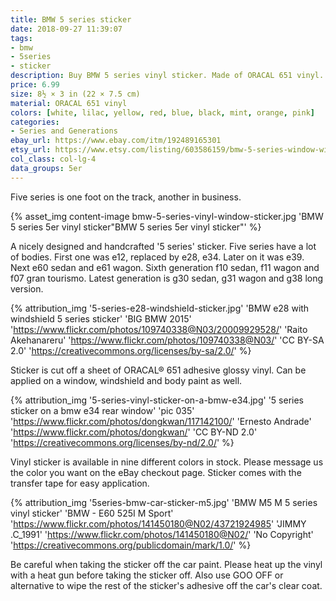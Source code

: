 ```yaml
---
title: BMW 5 series sticker
date: 2018-09-27 11:39:07
tags:
- bmw
- 5series
- sticker
description: Buy BMW 5 series vinyl sticker. Made of ORACAL 651 vinyl. Available in different colors.
price: 6.99
size: 8½ × 3 in (22 × 7.5 cm)
material: ORACAL 651 vinyl
colors: [white, lilac, yellow, red, blue, black, mint, orange, pink]
categories:
- Series and Generations
ebay_url: https://www.ebay.com/itm/192489165301
etsy_url: https://www.etsy.com/listing/603586159/bmw-5-series-window-windshield-sticker
col_class: col-lg-4
data_groups: 5er
---
```


Five series is one foot on the track, another in business.

<!-- more -->
{% asset_img content-image bmw-5-series-vinyl-window-sticker.jpg 'BMW 5 series 5er vinyl sticker"BMW 5 series 5er vinyl sticker"' %}

A nicely designed and handcrafted '5 series' sticker. Five series have a lot of bodies. First one was e12, replaced by e28, e34. Later on it was e39. Next e60 sedan and e61 wagon. Sixth generation f10 sedan, f11 wagon and f07 gran tourismo. Latest generation is g30 sedan, g31 wagon and g38 long version.

{% attribution_img
  '5-series-e28-windshield-sticker.jpg'
  'BMW e28 with windshield 5 series sticker'
  'BIG BMW 2015'
  'https://www.flickr.com/photos/109740338@N03/20009929528/'
  'Raito Akehanareru'
  'https://www.flickr.com/photos/109740338@N03/'
  'CC BY-SA 2.0'
  'https://creativecommons.org/licenses/by-sa/2.0/'
%}

Sticker is cut off a sheet of ORACAL® 651 adhesive glossy vinyl. Can be applied on a window, windshield and body paint as well.

{% attribution_img
  '5-series-vinyl-sticker-on-a-bmw-e34.jpg'
  '5 series sticker on a bmw e34 rear window'
  'pic 035'
  'https://www.flickr.com/photos/dongkwan/117142100/'
  'Ernesto Andrade'
  'https://www.flickr.com/photos/dongkwan/'
  'CC BY-ND 2.0'
  'https://creativecommons.org/licenses/by-nd/2.0/'
%}

Vinyl sticker is available in nine different colors in stock. Please message us the color you want on the eBay checkout page. Sticker comes with the transfer tape for easy application.

{% attribution_img
  '5series-bmw-car-sticker-m5.jpg'
  'BMW M5 M 5 series vinyl sticker'
  'BMW - E60 525I M Sport'
  'https://www.flickr.com/photos/141450180@N02/43721924985'
  'JIMMY .C_1991'
  'https://www.flickr.com/photos/141450180@N02/'
  'No Copyright'
  'https://creativecommons.org/publicdomain/mark/1.0/'
%}

Be careful when taking the sticker off the car paint. Please heat up the vinyl with a heat gun before taking the sticker off. Also use GOO OFF or alternative to wipe the rest of the sticker's adhesive off the car's clear coat.
